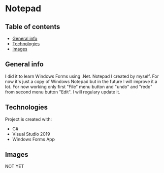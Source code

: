 # Notepad

## Table of contents
* [General info](#general-info)
* [Technologies](#technologies)
* [Images](#images)

## General info
I did it to learn Windows Forms using .Net.
Notepad I created by myself. For now it's just a copy of Windows Notepad but in the future
I will improve it a lot. For now working only first "File" menu button and "undo" and "redo"
from second menu button "Edit". I will regulary update it.

## Technologies
Project is created with:
* C#
* Visual Studio 2019
* Windows Forms App

## Images
NOT YET
